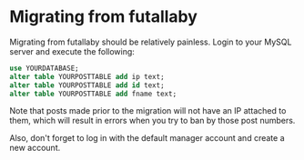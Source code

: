 # Migrating from futallaby

Migrating from futallaby should be relatively painless. Login to your MySQL server and execute the following:

```sql
use YOURDATABASE;
alter table YOURPOSTTABLE add ip text;
alter table YOURPOSTTABLE add id text;
alter table YOURPOSTTABLE add fname text;
```

Note that posts made prior to the migration will not have an IP attached to them, which will result in errors when you try to ban by those post numbers.

Also, don't forget to log in with the default manager account and create a new account.
